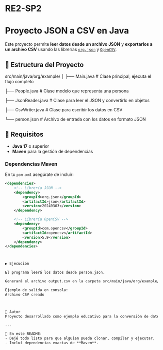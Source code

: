 # RE2-SP2

# Proyecto JSON a CSV en Java

Este proyecto permite **leer datos desde un archivo JSON** y **exportarlos a un archivo CSV** usando las librerías [`org.json`](https://mvnrepository.com/artifact/org.json/json) y [`OpenCSV`](http://opencsv.sourceforge.net/).

## 📂 Estructura del Proyecto

src/main/java/org/example/
│
├── Main.java # Clase principal, ejecuta el flujo completo

├── People.java # Clase modelo que representa una persona

├── JsonReader.java # Clase para leer el JSON y convertirlo en objetos

├── CsvWriter.java # Clase para escribir los datos en CSV

└── person.json # Archivo de entrada con los datos en formato JSON


## 🚀 Requisitos

- **Java 17** o superior  
- **Maven** para la gestión de dependencias  

### Dependencias Maven

En tu `pom.xml` asegúrate de incluir:

```xml
<dependencies>
    <!-- Librería JSON -->
    <dependency>
        <groupId>org.json</groupId>
        <artifactId>json</artifactId>
        <version>20240303</version>
    </dependency>

    <!-- Librería OpenCSV -->
    <dependency>
        <groupId>com.opencsv</groupId>
        <artifactId>opencsv</artifactId>
        <version>5.9</version>
    </dependency>
</dependencies>



▶️ Ejecución

El programa leerá los datos desde person.json.

Generará el archivo output.csv en la carpeta src/main/java/org/example/.

Ejemplo de salida en consola:
Archivo CSV creado



👤 Autor
Proyecto desarrollado como ejemplo educativo para la conversión de datos JSON → CSV en Java.

---

📌 En este README:  
- Dejé todo listo para que alguien pueda clonar, compilar y ejecutar.  
- Incluí dependencias exactas de **Maven**.  
  
